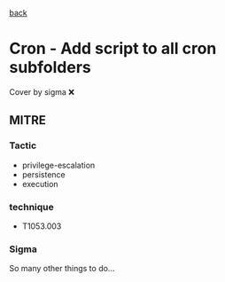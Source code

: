 [back](../index.md)
# Cron - Add script to all cron subfolders
Cover by sigma :x: 

## MITRE
### Tactic
  - privilege-escalation
  - persistence
  - execution

### technique
  - T1053.003

### Sigma

 So many other things to do...